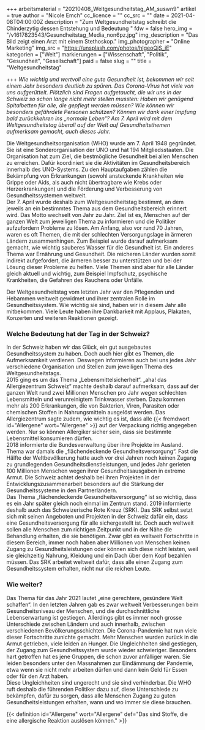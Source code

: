 +++
arbeitsmaterial = "20210408_Weltgesundheitstag_AM_suswn9"
artikel = true
author = "Nicole Emch"
cc_licence = ""
cc_src = ""
date = 2021-04-08T04:00:00Z
description = "Zum Weltgesundheitstag schreibt die Chinderzytig dessen Entstehung und Bedeutung "
fdw = false
hero_img = "/v1617823543/Gesundheitstag_Media_non6pz.jpg"
img_description = "Das Bild zeigt einen Arzt mit einem Stethoskop."
img_photographer = "Online Marketing"
img_src = "https://unsplash.com/photos/hIgeoQjS_iE"
kategorien = ["Welt"]
markierungen = ["Wissenschaft", "Politik", "Gesundheit", "Gesellschaft"]
paid = false
slug = ""
title = "Weltgesundheitstag"

+++
_Wie wichtig und wertvoll eine gute Gesundheit ist, bekommen wir seit einem Jahr besonders deutlich zu spüren. Das Corona-Virus hat viele von uns aufgerüttelt. Plötzlich sind Fragen aufgetaucht, die wir uns in der Schweiz so schon lange nicht mehr stellen mussten: Haben wir genügend Spitalbetten für alle, die gepflegt werden müssen? Wie können wir besonders gefährdete Personen schützen? Können wir dank einer Impfung bald zurückkehren ins „normale Leben“? Am 7. April wird mit dem Weltgesundheitstag überall auf der Welt auf Gesundheitsthemen aufmerksam gemacht, auch dieses Jahr._

Die Weltgesundheitsorganisation (WHO) wurde am 7. April 1948 gegründet. Sie ist eine Sonderorganisation der UNO und hat 194 Mitgliedsstaaten. Die Organisation hat zum Ziel, die bestmögliche Gesundheit bei allen Menschen zu erreichen. Dafür koordiniert sie die Aktivitäten im Gesundheitsbereich innerhalb des UNO-Systems. Zu den Hauptaufgaben zählen die Bekämpfung von Erkrankungen (sowohl ansteckende Krankheiten wie Grippe oder Aids, als auch nicht übertragbare wie Krebs oder Herzerkrankungen) und die Förderung und Verbesserung von Gesundheitssystemen weltweit.  
Der 7. April wurde deshalb zum Weltgesundheitstag bestimmt, an dem jeweils an ein bestimmtes Thema aus dem Gesundheitsbereich erinnert wird. Das Motto wechselt von Jahr zu Jahr. Ziel ist es, Menschen auf der ganzen Welt zum jeweiligen Thema zu informieren und die Politiker aufzufordern Probleme zu lösen. Am Anfang, also vor rund 70 Jahren, waren es oft Themen, die mit der schlechten Versorgungslage in ärmeren Ländern zusammenhingen. Zum Beispiel wurde darauf aufmerksam gemacht, wie wichtig sauberes Wasser für die Gesundheit ist. Ein anderes Thema war Ernährung und Gesundheit. Die reicheren Länder wurden somit indirekt aufgefordert, die ärmeren besser zu unterstützen und bei der Lösung dieser Probleme zu helfen. Viele Themen sind aber für alle Länder gleich aktuell und wichtig, zum Beispiel Impfschutz, psychische Krankheiten, die Gefahren des Rauchens oder Unfälle.

Der Weltgesundheitstag vom letzten Jahr war den Pflegenden und Hebammen weltweit gewidmet und ihrer zentralen Rolle im Gesundheitssystem. Wie wichtig sie sind, haben wir in diesem Jahr alle mitbekommen. Viele Leute haben ihre Dankbarkeit mit Applaus, Plakaten, Konzerten und weiteren Reaktionen gezeigt.

### Welche Bedeutung hat der Tag in der Schweiz?

In der Schweiz haben wir das Glück, ein gut ausgebautes Gesundheitssystem zu haben. Doch auch hier gibt es Themen, die Aufmerksamkeit verdienen. Deswegen informieren auch bei uns jedes Jahr verschiedene Organisation und Stellen zum jeweiligen Thema des Weltgesundheitstags.  
2015 ging es um das Thema „Lebensmittelsicherheit“. „aha! das Allergiezentrum Schweiz“ machte deshalb darauf aufmerksam, dass auf der ganzen Welt rund zwei Millionen Menschen pro Jahr wegen schlechten Lebensmitteln und verunreinigtem Trinkwasser sterben. Dazu kommen mehr als 200 Erkrankungen, die von Bakterien, Viren, Parasiten oder chemischen Stoffen in Nahrungsmitteln ausgelöst werden. Das Allergiezentrum sagte zudem, wie wichtig es ist, dass alle {{< fremdwort id="Allergene" wort="Allergene" >}} auf der Verpackung richtig angegeben werden. Nur so können Allergiker sicher sein, dass sie bestimmte Lebensmittel konsumieren dürfen.  
2018 informierte die Bundesverwaltung über ihre Projekte im Ausland. Thema war damals die „flächendeckende Gesundheitsversorgung“. Fast die Hälfte der Weltbevölkerung hatte auch vor drei Jahren noch keinen Zugang zu grundlegenden Gesundheitsdienstleistungen, und jedes Jahr gerieten 100 Millionen Menschen wegen ihrer Gesundheitsausgaben in extreme Armut. Die Schweiz achtet deshalb bei ihren Projekten in der Entwicklungszusammenarbeit besonders auf die Stärkung der Gesundheitssysteme in den Partnerländern.  
Das Thema „flächendeckende Gesundheitsversorgung“ ist so wichtig, dass es ein Jahr später gleich noch einmal im Zentrum stand. 2019 informierte deshalb auch das Schweizerische Rote Kreuz (SRK). Das SRK selbst setzt sich mit seinen Angeboten und Projekten in der Schweiz dafür ein, dass eine Gesundheitsversorgung für alle sichergestellt ist. Doch auch weltweit sollen alle Menschen zum richtigen Zeitpunkt und in der Nähe die Behandlung erhalten, die sie benötigen. Zwar gibt es weltweit Fortschritte in diesem Bereich, immer noch haben aber Millionen von Menschen keinen Zugang zu Gesundheitsleistungen oder können sich diese nicht leisten, weil sie gleichzeitig Nahrung, Kleidung und ein Dach über dem Kopf bezahlen müssen. Das SRK arbeitet weltweit dafür, dass alle einen Zugang zum Gesundheitssystem erhalten, nicht nur die reichen Leute.

### Wie weiter?

Das Thema für das Jahr 2021 lautet „eine gerechtere, gesündere Welt schaffen“. In den letzten Jahren gab es zwar weltweit Verbesserungen beim Gesundheitsniveau der Menschen, und die durchschnittliche Lebenserwartung ist gestiegen. Allerdings gibt es immer noch grosse Unterschiede zwischen Ländern und auch innerhalb, zwischen verschiedenen Bevölkerungsschichten. Die Corona-Pandemie hat nun viele dieser Fortschritte zunichte gemacht. Mehr Menschen wurden zurück in die Armut getrieben, viele leiden an Hunger. Die Ungleichheiten sind gestiegen, der Zugang zum Gesundheitssystem wurde wieder schwieriger. Besonders hart getroffen hat es jene Gruppen, die schon zuvor anfälliger waren. Sie leiden besonders unter den Massnahmen zur Eindämmung der Pandemie, etwa wenn sie nicht mehr arbeiten dürfen und dann kein Geld für Essen oder für den Arzt haben.  
Diese Ungleichheiten sind ungerecht und sie sind verhinderbar. Die WHO ruft deshalb die führenden Politiker dazu auf, diese Unterschiede zu bekämpfen, dafür zu sorgen, dass alle Menschen Zugang zu guten Gesundheitsleistungen erhalten, wann und wo immer sie diese brauchen.

{{< definition id="Allergene" wort="Allergene" def="Das sind Stoffe, die eine allergische Reaktion auslösen können." >}}